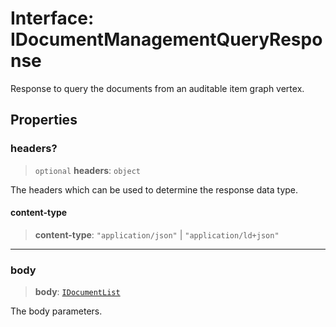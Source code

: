# Interface: IDocumentManagementQueryResponse

Response to query the documents from an auditable item graph vertex.

## Properties

### headers?

> `optional` **headers**: `object`

The headers which can be used to determine the response data type.

#### content-type

> **content-type**: `"application/json"` \| `"application/ld+json"`

***

### body

> **body**: [`IDocumentList`](IDocumentList.md)

The body parameters.
